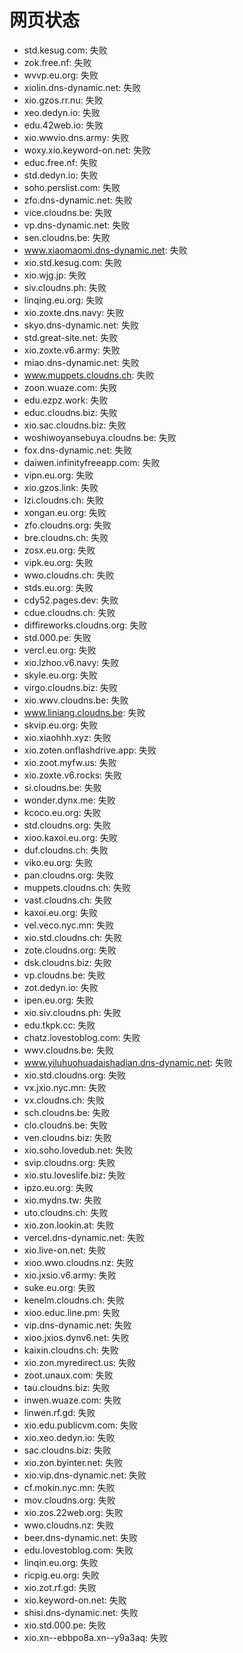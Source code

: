 # 网页状态
- std.kesug.com: 失败
- zok.free.nf: 失败
- wvvp.eu.org: 失败
- xiolin.dns-dynamic.net: 失败
- xio.gzos.rr.nu: 失败
- xeo.dedyn.io: 失败
- edu.42web.io: 失败
- xio.wwvio.dns.army: 失败
- woxy.xio.keyword-on.net: 失败
- educ.free.nf: 失败
- std.dedyn.io: 失败
- soho.perslist.com: 失败
- zfo.dns-dynamic.net: 失败
- vice.cloudns.be: 失败
- vp.dns-dynamic.net: 失败
- sen.cloudns.be: 失败
- www.xiaomaomi.dns-dynamic.net: 失败
- xio.std.kesug.com: 失败
- xio.wjg.jp: 失败
- siv.cloudns.ph: 失败
- linqing.eu.org: 失败
- xio.zoxte.dns.navy: 失败
- skyo.dns-dynamic.net: 失败
- std.great-site.net: 失败
- xio.zoxte.v6.army: 失败
- miao.dns-dynamic.net: 失败
- www.muppets.cloudns.ch: 失败
- zoon.wuaze.com: 失败
- edu.ezpz.work: 失败
- educ.cloudns.biz: 失败
- xio.sac.cloudns.biz: 失败
- woshiwoyansebuya.cloudns.be: 失败
- fox.dns-dynamic.net: 失败
- daiwen.infinityfreeapp.com: 失败
- vipn.eu.org: 失败
- xio.gzos.link: 失败
- lzi.cloudns.ch: 失败
- xongan.eu.org: 失败
- zfo.cloudns.org: 失败
- bre.cloudns.ch: 失败
- zosx.eu.org: 失败
- vipk.eu.org: 失败
- wwo.cloudns.ch: 失败
- stds.eu.org: 失败
- cdy52.pages.dev: 失败
- cdue.cloudns.ch: 失败
- diffireworks.cloudns.org: 失败
- std.000.pe: 失败
- vercl.eu.org: 失败
- xio.lzhoo.v6.navy: 失败
- skyle.eu.org: 失败
- virgo.cloudns.biz: 失败
- xio.wwv.cloudns.be: 失败
- www.liniang.cloudns.be: 失败
- skvip.eu.org: 失败
- xio.xiaohhh.xyz: 失败
- xio.zoten.onflashdrive.app: 失败
- xio.zoot.myfw.us: 失败
- xio.zoxte.v6.rocks: 失败
- si.cloudns.be: 失败
- wonder.dynx.me: 失败
- kcoco.eu.org: 失败
- std.cloudns.org: 失败
- xioo.kaxoi.eu.org: 失败
- duf.cloudns.ch: 失败
- viko.eu.org: 失败
- pan.cloudns.org: 失败
- muppets.cloudns.ch: 失败
- vast.cloudns.ch: 失败
- kaxoi.eu.org: 失败
- vel.veco.nyc.mn: 失败
- xio.std.cloudns.ch: 失败
- zote.cloudns.org: 失败
- dsk.cloudns.biz: 失败
- vp.cloudns.be: 失败
- zot.dedyn.io: 失败
- ipen.eu.org: 失败
- xio.siv.cloudns.ph: 失败
- edu.tkpk.cc: 失败
- chatz.lovestoblog.com: 失败
- wwv.cloudns.be: 失败
- www.yiluhuohuadaishadian.dns-dynamic.net: 失败
- xio.std.cloudns.org: 失败
- vx.jxio.nyc.mn: 失败
- vx.cloudns.ch: 失败
- sch.cloudns.be: 失败
- clo.cloudns.be: 失败
- ven.cloudns.biz: 失败
- xio.soho.lovedub.net: 失败
- svip.cloudns.org: 失败
- xio.stu.loveslife.biz: 失败
- ipzo.eu.org: 失败
- xio.mydns.tw: 失败
- uto.cloudns.ch: 失败
- xio.zon.lookin.at: 失败
- vercel.dns-dynamic.net: 失败
- xio.live-on.net: 失败
- xioo.wwo.cloudns.nz: 失败
- xio.jxsio.v6.army: 失败
- suke.eu.org: 失败
- kenelm.cloudns.ch: 失败
- xioo.educ.line.pm: 失败
- vip.dns-dynamic.net: 失败
- xioo.jxios.dynv6.net: 失败
- kaixin.cloudns.ch: 失败
- xio.zon.myredirect.us: 失败
- zoot.unaux.com: 失败
- tau.cloudns.biz: 失败
- inwen.wuaze.com: 失败
- linwen.rf.gd: 失败
- xio.edu.publicvm.com: 失败
- xio.xeo.dedyn.io: 失败
- sac.cloudns.biz: 失败
- xio.zon.byinter.net: 失败
- xio.vip.dns-dynamic.net: 失败
- cf.mokin.nyc.mn: 失败
- mov.cloudns.org: 失败
- xio.zos.22web.org: 失败
- wwo.cloudns.nz: 失败
- beer.dns-dynamic.net: 失败
- edu.lovestoblog.com: 失败
- linqin.eu.org: 失败
- ricpig.eu.org: 失败
- xio.zot.rf.gd: 失败
- xio.keyword-on.net: 失败
- shisi.dns-dynamic.net: 失败
- xio.std.000.pe: 失败
- xio.xn--ebbpo8a.xn--y9a3aq: 失败
